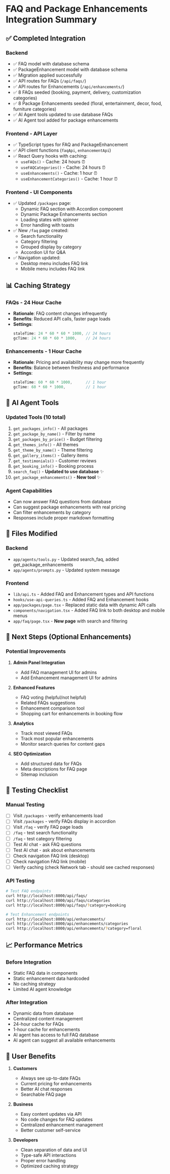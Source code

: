 # FAQ and Package Enhancements Integration Summary

## ✅ Completed Integration

### Backend
- ✅ FAQ model with database schema
- ✅ PackageEnhancement model with database schema
- ✅ Migration applied successfully
- ✅ API routes for FAQs (`/api/faqs/`)
- ✅ API routes for Enhancements (`/api/enhancements/`)
- ✅ 8 FAQs seeded (booking, payment, delivery, customization categories)
- ✅ 8 Package Enhancements seeded (floral, entertainment, decor, food, furniture categories)
- ✅ AI Agent tools updated to use database FAQs
- ✅ AI Agent tool added for package enhancements

### Frontend - API Layer
- ✅ TypeScript types for FAQ and PackageEnhancement
- ✅ API client functions (`faqApi`, `enhancementApi`)
- ✅ React Query hooks with caching:
  - `useFAQs()` - Cache: 24 hours ⏰
  - `useFAQCategories()` - Cache: 24 hours ⏰
  - `useEnhancements()` - Cache: 1 hour ⏰
  - `useEnhancementCategories()` - Cache: 1 hour ⏰

### Frontend - UI Components
- ✅ Updated `/packages` page:
  - Dynamic FAQ section with Accordion component
  - Dynamic Package Enhancements section
  - Loading states with spinner
  - Error handling with toasts
- ✅ New `/faq` page created:
  - Search functionality
  - Category filtering
  - Grouped display by category
  - Accordion UI for Q&A
- ✅ Navigation updated:
  - Desktop menu includes FAQ link
  - Mobile menu includes FAQ link

## 📊 Caching Strategy

### FAQs - 24 Hour Cache
- **Rationale**: FAQ content changes infrequently
- **Benefits**: Reduced API calls, faster page loads
- **Settings**: 
  ```typescript
  staleTime: 24 * 60 * 60 * 1000, // 24 hours
  gcTime: 24 * 60 * 60 * 1000,    // 24 hours
  ```

### Enhancements - 1 Hour Cache
- **Rationale**: Pricing and availability may change more frequently
- **Benefits**: Balance between freshness and performance
- **Settings**:
  ```typescript
  staleTime: 60 * 60 * 1000,      // 1 hour
  gcTime: 60 * 60 * 1000,         // 1 hour
  ```

## 🔧 AI Agent Tools

### Updated Tools (10 total)
1. `get_packages_info()` - All packages
2. `get_package_by_name()` - Filter by name
3. `get_packages_by_price()` - Budget filtering
4. `get_themes_info()` - All themes
5. `get_theme_by_name()` - Theme filtering
6. `get_gallery_items()` - Gallery items
7. `get_testimonials()` - Customer reviews
8. `get_booking_info()` - Booking process
9. `search_faq()` - **Updated to use database** ✨
10. `get_package_enhancements()` - **New tool** ✨

### Agent Capabilities
- Can now answer FAQ questions from database
- Can suggest package enhancements with real pricing
- Can filter enhancements by category
- Responses include proper markdown formatting

## 📁 Files Modified

### Backend
- `app/agents/tools.py` - Updated search_faq, added get_package_enhancements
- `app/agents/prompts.py` - Updated system message

### Frontend
- `lib/api.ts` - Added FAQ and Enhancement types and API functions
- `hooks/use-api-queries.ts` - Added FAQ and Enhancement hooks
- `app/packages/page.tsx` - Replaced static data with dynamic API calls
- `components/navigation.tsx` - Added FAQ link to both desktop and mobile menus
- `app/faq/page.tsx` - **New page** with search and filtering

## 🚀 Next Steps (Optional Enhancements)

### Potential Improvements
1. **Admin Panel Integration**
   - Add FAQ management UI for admins
   - Add Enhancement management UI for admins
   
2. **Enhanced Features**
   - FAQ voting (helpful/not helpful)
   - Related FAQs suggestions
   - Enhancement comparison tool
   - Shopping cart for enhancements in booking flow

3. **Analytics**
   - Track most viewed FAQs
   - Track most popular enhancements
   - Monitor search queries for content gaps

4. **SEO Optimization**
   - Add structured data for FAQs
   - Meta descriptions for FAQ page
   - Sitemap inclusion

## 🧪 Testing Checklist

### Manual Testing
- [ ] Visit `/packages` - verify enhancements load
- [ ] Visit `/packages` - verify FAQs display in accordion
- [ ] Visit `/faq` - verify FAQ page loads
- [ ] `/faq` - test search functionality
- [ ] `/faq` - test category filtering
- [ ] Test AI chat - ask FAQ questions
- [ ] Test AI chat - ask about enhancements
- [ ] Check navigation FAQ link (desktop)
- [ ] Check navigation FAQ link (mobile)
- [ ] Verify caching (check Network tab - should see cached responses)

### API Testing
```bash
# Test FAQ endpoints
curl http://localhost:8000/api/faqs/
curl http://localhost:8000/api/faqs/categories
curl http://localhost:8000/api/faqs/?category=booking

# Test Enhancement endpoints
curl http://localhost:8000/api/enhancements/
curl http://localhost:8000/api/enhancements/categories
curl http://localhost:8000/api/enhancements/?category=floral
```

## 📈 Performance Metrics

### Before Integration
- Static FAQ data in components
- Static enhancement data hardcoded
- No caching strategy
- Limited AI agent knowledge

### After Integration
- Dynamic data from database
- Centralized content management
- 24-hour cache for FAQs
- 1-hour cache for enhancements
- AI agent has access to full FAQ database
- AI agent can suggest all available enhancements

## 🎯 User Benefits

1. **Customers**
   - Always see up-to-date FAQs
   - Current pricing for enhancements
   - Better AI chat responses
   - Searchable FAQ page

2. **Business**
   - Easy content updates via API
   - No code changes for FAQ updates
   - Centralized enhancement management
   - Better customer self-service

3. **Developers**
   - Clean separation of data and UI
   - Type-safe API interactions
   - Proper error handling
   - Optimized caching strategy
